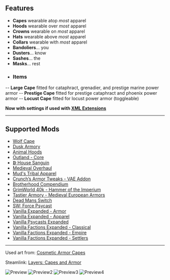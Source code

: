 ## Features
- **Capes** wearable atop *most* apparel
- **Hoods** wearable over *most* apparel
- **Crowns** wearable on *most* apparel
- **Hats** wearable above *most* apparel
- **Collars** wearable with *most* apparel
- **Bandoliers**... you
- **Dusters**... know
- **Sashes**... the
- **Masks**... rest
- ### Items
-- **Large Cape** fitted for cataphract, grenadier, and prestige marine power armor
-- **Prestige Cape** fitted for prestige cataphract and phoenix power armor
-- **Locust Cape** fitted for locust power armor (toggleable)


**Now with settings if used with [XML Extensions](https://steamcommunity.com/workshop/filedetails/?id=2574315206)**

---
## Supported Mods
- [Wolf Cape](https://steamcommunity.com/sharedfiles/filedetails/?id=3115091976)
- [Dusk Armory](https://steamcommunity.com/sharedfiles/filedetails/?id=2661125356)
- [Animal Hoods](https://steamcommunity.com/sharedfiles/filedetails/?id=2940674337)
- [Outland - Core](https://steamcommunity.com/sharedfiles/filedetails/?id=2755501685)
- [ↁ House Sanguin](https://steamcommunity.com/sharedfiles/filedetails/?id=3292190756)
- [Medieval Overhaul](https://steamcommunity.com/sharedfiles/filedetails/?id=3219596926)
- [Mud's Tribal Apparel](https://steamcommunity.com/sharedfiles/filedetails/?id=2796703834)
- [Crunch’s Armor Tweaks - VAE Addon](https://steamcommunity.com/sharedfiles/filedetails/?id=3159510916)
- [Brotherhood Compendium](https://steamcommunity.com/sharedfiles/filedetails/?id=2980954290)
- [GrimWorld 40k - Hammer of the Imperium](https://steamcommunity.com/sharedfiles/filedetails/?id=3015391450)
- [Tastier Armory - Medieval European Armors](https://steamcommunity.com/sharedfiles/filedetails/?id=3029073711)
- [Dead Mans Switch](https://steamcommunity.com/workshop/filedetails/?id=3121742525)
- [SW: Force Psycast](https://steamcommunity.com/workshop/filedetails/?id=3100942433)
- [Vanilla Expanded - Armor](https://steamcommunity.com/sharedfiles/filedetails/?id=1814988282)
- [Vanilla Expanded - Apparel](https://steamcommunity.com/sharedfiles/filedetails/?id=1814987817)
- [Vanilla Psycasts Expanded](https://steamcommunity.com/sharedfiles/filedetails/?id=2842502659)
- [Vanilla Factions Expanded - Classical](https://steamcommunity.com/sharedfiles/filedetails/?id=2787850474)
- [Vanilla Factions Expanded - Empire](https://steamcommunity.com/sharedfiles/filedetails/?id=2938820380)
- [Vanilla Factions Expanded - Settlers](https://steamcommunity.com/sharedfiles/filedetails/?id=2052918119)

---

Used art from: [Cosmetic Armor Capes](https://steamcommunity.com/sharedfiles/filedetails/?id=2569116485)

Steamlink: [Layers: Capes and Armor](https://steamcommunity.com/sharedfiles/filedetails/?id=3344566457)

![Preview](https://github.com/user-attachments/assets/da688fac-b859-4e25-b69a-a9ddd0204321)
![Preview2](https://github.com/user-attachments/assets/fd7f511b-df93-46b7-9b9a-e7be6a795792)
![Preview3](https://github.com/user-attachments/assets/1ab563cb-372e-43ae-a99b-1b6862a4797b)
![Preview4](https://github.com/user-attachments/assets/84798512-78f5-46b5-95fd-7243bad23bcd)
